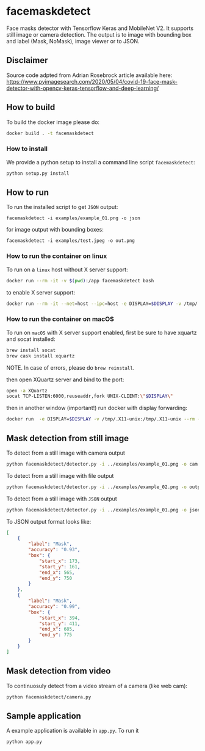 # facemaskdetect
Face masks detector with Tensorflow Keras and MobileNet V2. It supports still image or camera detection. The output is to image with bounding box and label (Mask, NoMask), image viewer or to JSON.

## Disclaimer
Source code adpted from Adrian Rosebrock article available here:
https://www.pyimagesearch.com/2020/05/04/covid-19-face-mask-detector-with-opencv-keras-tensorflow-and-deep-learning/

## How to build
To build the docker image please do:

```bash
docker build . -t facemaskdetect
```

### How to install
We provide a python setup to install a command line script `facemaskdetect`:

```bash
python setup.py install
```

## How to run
To run the installed script to get `JSON` output:

```
facemaskdetect -i examples/example_01.png -o json
```

for image output with bounding boxes:
```
facemaskdetect -i examples/test.jpeg -o out.png
```

### How to run the container on linux
To run on a `linux` host without X server support:
```bash
docker run --rm -it -v $(pwd):/app facemaskdetect bash
```

to enable X server support:

```bash
docker run --rm -it --net=host --ipc=host -e DISPLAY=$DISPLAY -v /tmp/.X11-unix:/tmp/.X11-unix --env="QT_X11_NO_MITSHM=1" -v $(pwd):/app facemaskdetect bash
```

### How to run the container on macOS
To run on `macOS` with X server support enabled, first be sure to have xquartz and socat installed:

```bash
brew install socat
brew cask install xquartz
```
NOTE. In case of errors, please do `brew reinstall`.

then open XQuartz server and bind to the port:
```bash
open -a XQuartz
socat TCP-LISTEN:6000,reuseaddr,fork UNIX-CLIENT:\"$DISPLAY\"
```

then in another window (important!) run docker with display forwarding:

```bash
docker run  -e DISPLAY=$DISPLAY -v /tmp/.X11-unix:/tmp/.X11-unix --rm -it -v $(pwd):/app facemaskdetect bash
```

## Mask detection from still image
To detect from a still image with camera output
```bash
python facemaskdetect/detector.py -i ../examples/example_01.png -o cam
```

To detect from a still image with file output
```bash
python facemaskdetect/detector.py -i ../examples/example_02.png -o output.png
```

To detect from a still image with `JSON` output
```bash
python facemaskdetect/detector.py -i ../examples/example_01.png -o json
```

To JSON output format looks like:

```json
[
    {
        "label": "Mask",
        "accuracy": "0.93",
        "box": {
            "start_x": 173,
            "start_y": 161,
            "end_x": 565,
            "end_y": 750
        }
    },
    {
        "label": "Mask",
        "accuracy": "0.99",
        "box": {
            "start_x": 394,
            "start_y": 411,
            "end_x": 685,
            "end_y": 775
        }
    }
]
```

## Mask detection from video
To continuosuly detect from a video stream of a camera (like web cam):
```bash
python facemaskdetect/camera.py 
```

## Sample application
A example application is available in `app.py`. To run it

```bash
python app.py
```
